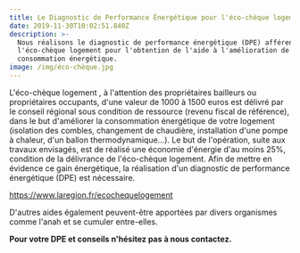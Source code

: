 ```yaml
---
title: Le Diagnostic de Performance Énergétique pour l'éco-chèque logement.
date: 2019-11-30T10:02:51.840Z
description: >-
  Nous réalisons le diagnostic de performance énergétique (DPE) afférent à
  l'éco-chèque logement pour l'obtention de l'aide à l'amélioration de la
  consommation énergétique.
image: /img/éco-chèque.jpg
---
```

L'éco-chèque logement , à l'attention des propriétaires bailleurs ou propriétaires occupants, d'une valeur de 1000 à 1500 euros est délivré par le conseil régional sous condition de ressource (revenu fiscal de référence), dans le but d'améliorer la consommation énergétique de votre logement (isolation des combles, changement de chaudière, installation d'une pompe à chaleur, d'un ballon thermodynamique...). Le but de l'opération, suite aux travaux envisagés, est de réalisé une économie d'énergie d'au moins 25%, condition de la délivrance de l'éco-chèque logement. Afin de mettre en évidence ce gain énergétique, la réalisation d'un diagnostic de performance énergétique (DPE) est nécessaire.

https://www.laregion.fr/ecochequelogement

D'autres aides également peuvent-être apportées par divers organismes comme l'anah et se cumuler entre-elles.

**Pour votre DPE et conseils n'hésitez pas à nous contactez.**
